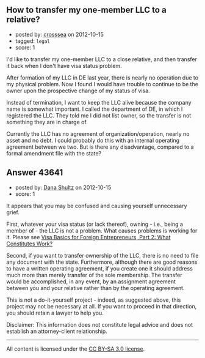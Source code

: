 ## How to transfer my one-member LLC to a relative?

- posted by: [crosssea](https://stackexchange.com/users/-1/21152-crosssea) on 2012-10-15
- tagged: `legal`
- score: 1

I'd like to transfer my one-member LLC to a close relative, and then transfer it back when I don't have visa status problem.

After formation of my LLC in DE last year, there is nearly no operation due to my physical problem. Now I found I would have trouble to continue to be the owner upon the prospective change of my status of visa.

Instead of termination, I want to keep the LLC alive because the company name is somewhat important. I called the department of DE, in which I registered the LLC. They told me I did not list owner, so the transfer is not something they are in charge of.

Currently the LLC has no agreement of organization/operation, nearly no asset and no debt. I could probably do this with an internal operating agreement between we two. But is there any disadvantage, compared to a formal amendment file with the state?


## Answer 43641

- posted by: [Dana Shultz](https://stackexchange.com/users/-1/1841-dana-shultz) on 2012-10-15
- score: 1

<p>It appears that you may be confused and causing yourself unnecessary grief.</p>

<p>First, whatever your visa status (or lack thereof), owning - i.e., being a member of - the LLC is not a problem. What causes problems is working for it. Please see <a href="http://danashultz.com/blog/2011/01/18/visa-basics-for-foreign-entrepreneurs-part-2-what-constitutes-work/" rel="nofollow">Visa Basics for Foreign Entrepreneurs, Part 2: What Constitutes Work?</a></p>

<p>Second, if you want to transfer ownership of the LLC, there is no need to file any document with the state. Furthermore, although there are good reasons to have a written operating agreement, if you create one it should address much more than merely transfer of the sole membership. The transfer would be accomplished, in any event, by an assignment agreement between you and your relative rather than by the operating agreement.</p>

<p>This is not a do-it-yourself project - indeed, as suggested above, this project may not be necessary at all. If you want to proceed in that direction, you should retain a lawyer to help you.</p>

<p>Disclaimer: This information does not constitute legal advice and does not establish an attorney-client relationship.</p>




---

All content is licensed under the [CC BY-SA 3.0 license](https://creativecommons.org/licenses/by-sa/3.0/).
